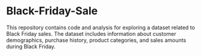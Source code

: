 # Black-Friday-Sale
This repository contains code and analysis for exploring a dataset related to Black Friday sales. The dataset includes information about customer demographics, purchase history, product categories, and sales amounts during Black Friday.
